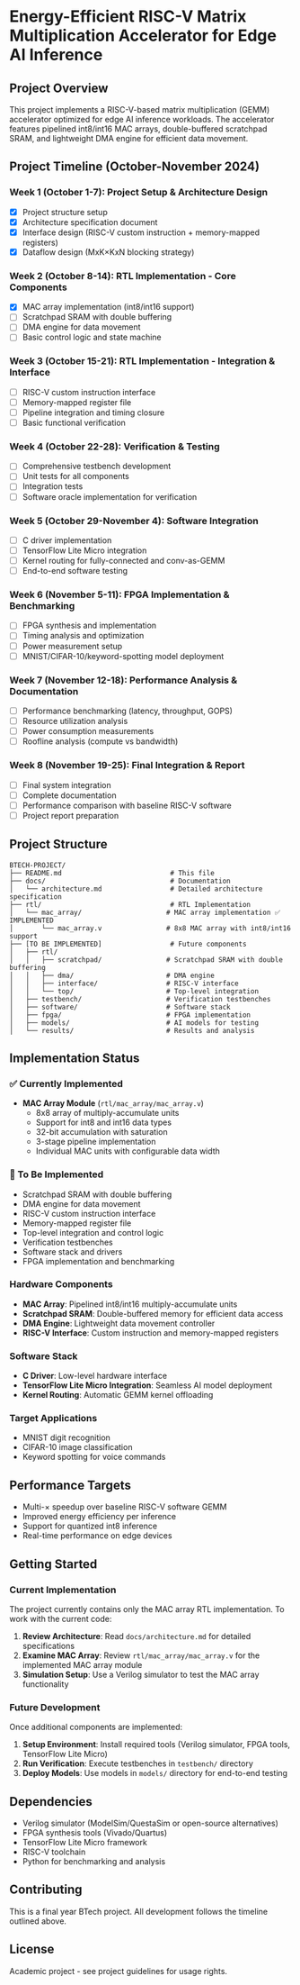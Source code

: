 # Energy-Efficient RISC-V Matrix Multiplication Accelerator for Edge AI Inference

## Project Overview
This project implements a RISC-V-based matrix multiplication (GEMM) accelerator optimized for edge AI inference workloads. The accelerator features pipelined int8/int16 MAC arrays, double-buffered scratchpad SRAM, and lightweight DMA engine for efficient data movement.

## Project Timeline (October-November 2024)

### Week 1 (October 1-7): Project Setup & Architecture Design
- [x] Project structure setup
- [x] Architecture specification document
- [x] Interface design (RISC-V custom instruction + memory-mapped registers)
- [x] Dataflow design (MxK×KxN blocking strategy)

### Week 2 (October 8-14): RTL Implementation - Core Components
- [x] MAC array implementation (int8/int16 support)
- [ ] Scratchpad SRAM with double buffering
- [ ] DMA engine for data movement
- [ ] Basic control logic and state machine

### Week 3 (October 15-21): RTL Implementation - Integration & Interface
- [ ] RISC-V custom instruction interface
- [ ] Memory-mapped register file
- [ ] Pipeline integration and timing closure
- [ ] Basic functional verification

### Week 4 (October 22-28): Verification & Testing
- [ ] Comprehensive testbench development
- [ ] Unit tests for all components
- [ ] Integration tests
- [ ] Software oracle implementation for verification

### Week 5 (October 29-November 4): Software Integration
- [ ] C driver implementation
- [ ] TensorFlow Lite Micro integration
- [ ] Kernel routing for fully-connected and conv-as-GEMM
- [ ] End-to-end software testing

### Week 6 (November 5-11): FPGA Implementation & Benchmarking
- [ ] FPGA synthesis and implementation
- [ ] Timing analysis and optimization
- [ ] Power measurement setup
- [ ] MNIST/CIFAR-10/keyword-spotting model deployment

### Week 7 (November 12-18): Performance Analysis & Documentation
- [ ] Performance benchmarking (latency, throughput, GOPS)
- [ ] Resource utilization analysis
- [ ] Power consumption measurements
- [ ] Roofline analysis (compute vs bandwidth)

### Week 8 (November 19-25): Final Integration & Report
- [ ] Final system integration
- [ ] Complete documentation
- [ ] Performance comparison with baseline RISC-V software
- [ ] Project report preparation

## Project Structure

```
BTECH-PROJECT/
├── README.md                           # This file
├── docs/                               # Documentation
│   └── architecture.md                 # Detailed architecture specification
├── rtl/                                # RTL Implementation
│   └── mac_array/                     # MAC array implementation ✅ IMPLEMENTED
│       └── mac_array.v                # 8x8 MAC array with int8/int16 support
├── [TO BE IMPLEMENTED]                 # Future components
│   ├── rtl/
│   │   ├── scratchpad/                # Scratchpad SRAM with double buffering
│   │   ├── dma/                       # DMA engine
│   │   ├── interface/                 # RISC-V interface
│   │   └── top/                       # Top-level integration
│   ├── testbench/                     # Verification testbenches
│   ├── software/                      # Software stack
│   ├── fpga/                          # FPGA implementation
│   ├── models/                        # AI models for testing
│   └── results/                       # Results and analysis
```

## Implementation Status

### ✅ Currently Implemented
- **MAC Array Module** (`rtl/mac_array/mac_array.v`)
  - 8x8 array of multiply-accumulate units
  - Support for int8 and int16 data types
  - 32-bit accumulation with saturation
  - 3-stage pipeline implementation
  - Individual MAC units with configurable data width

### 🚧 To Be Implemented
- Scratchpad SRAM with double buffering
- DMA engine for data movement
- RISC-V custom instruction interface
- Memory-mapped register file
- Top-level integration and control logic
- Verification testbenches
- Software stack and drivers
- FPGA implementation and benchmarking

### Hardware Components
- **MAC Array**: Pipelined int8/int16 multiply-accumulate units
- **Scratchpad SRAM**: Double-buffered memory for efficient data access
- **DMA Engine**: Lightweight data movement controller
- **RISC-V Interface**: Custom instruction and memory-mapped registers

### Software Stack
- **C Driver**: Low-level hardware interface
- **TensorFlow Lite Micro Integration**: Seamless AI model deployment
- **Kernel Routing**: Automatic GEMM kernel offloading

### Target Applications
- MNIST digit recognition
- CIFAR-10 image classification
- Keyword spotting for voice commands

## Performance Targets
- Multi-× speedup over baseline RISC-V software GEMM
- Improved energy efficiency per inference
- Support for quantized int8 inference
- Real-time performance on edge devices

## Getting Started

### Current Implementation
The project currently contains only the MAC array RTL implementation. To work with the current code:

1. **Review Architecture**: Read `docs/architecture.md` for detailed specifications
2. **Examine MAC Array**: Review `rtl/mac_array/mac_array.v` for the implemented MAC array module
3. **Simulation Setup**: Use a Verilog simulator to test the MAC array functionality

### Future Development
Once additional components are implemented:
1. **Setup Environment**: Install required tools (Verilog simulator, FPGA tools, TensorFlow Lite Micro)
2. **Run Verification**: Execute testbenches in `testbench/` directory
3. **Deploy Models**: Use models in `models/` directory for end-to-end testing

## Dependencies
- Verilog simulator (ModelSim/QuestaSim or open-source alternatives)
- FPGA synthesis tools (Vivado/Quartus)
- TensorFlow Lite Micro framework
- RISC-V toolchain
- Python for benchmarking and analysis

## Contributing
This is a final year BTech project. All development follows the timeline outlined above.

## License
Academic project - see project guidelines for usage rights.
